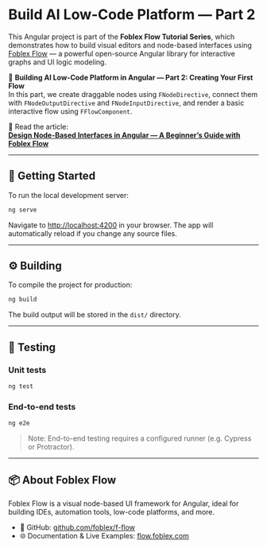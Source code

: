 # Build AI Low-Code Platform — Part 2

This Angular project is part of the **Foblex Flow Tutorial Series**, which demonstrates how to build visual editors and node-based interfaces using [Foblex Flow](https://flow.foblex.com) — a powerful open-source Angular library for interactive graphs and UI logic modeling.

📘 **Building AI Low-Code Platform in Angular — Part 2: Creating Your First Flow**  
In this part, we create draggable nodes using `FNodeDirective`, connect them with `FNodeOutputDirective` and `FNodeInputDirective`, and render a basic interactive flow using `FFlowComponent`.

🧠 Read the article:  
**[Design Node-Based Interfaces in Angular — A Beginner’s Guide with Foblex Flow](https://medium.com/@shuzarevich/design-node-based-interfaces-in-angular-a-beginners-guide-with-foblex-flow-b3160ac3edbb)**

---

## 🚀 Getting Started

To run the local development server:

```bash
ng serve
```

Navigate to [http://localhost:4200](http://localhost:4200) in your browser. The app will automatically reload if you change any source files.

---

## ⚙️ Building

To compile the project for production:

```bash
ng build
```

The build output will be stored in the `dist/` directory.

---

## 🧪 Testing

### Unit tests

```bash
ng test
```

### End-to-end tests

```bash
ng e2e
```

> Note: End-to-end testing requires a configured runner (e.g. Cypress or Protractor).

---

## 📦 About Foblex Flow

Foblex Flow is a visual node-based UI framework for Angular, ideal for building IDEs, automation tools, low-code platforms, and more.

- 🔗 GitHub: [github.com/foblex/f-flow](https://github.com/foblex/f-flow)
- 🌐 Documentation & Live Examples: [flow.foblex.com](https://flow.foblex.com)
